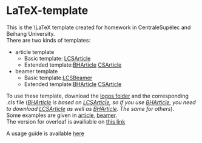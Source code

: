 # LaTeX-template
This is the \LaTeX template created for homework in CentraleSupélec and Beihang University.  
There are two kinds of templates:  
- article template 
  - Basic template: [LCSArticle](LCSArticle.cls) 
  - Extended template:[BHArticle](BHArticle.cls)  [CSArticle](CSArticle.cls)   
- beamer template 
  - Basic template:[LCSBeamer](LCSBeamer.cls) 
  - Extended template:[BHArticle](BHBeamer.cls)  [CSArticle](CSBeamer.cls)   


To use these template, download the [logos folder](/logos) and the corresponding .cls file (*[BHArticle](BHArticle.cls) is based on [LCSArticle](LCSArticle.cls), so if you use [BHArticle](BHArticle.cls), you need to download [LCSArticle](LCSArticle.cls) as well as [BHArticle](BHArticle.cls). The same for others*).   
Some examples are given in [article](article.tex), [beamer](beamer.tex).   
The version for overleaf is availiable on [this link](https://www.overleaf.com/read/tcbxdycqrwjg)

A usage guide is available [here](UsageGuide.pdf)
